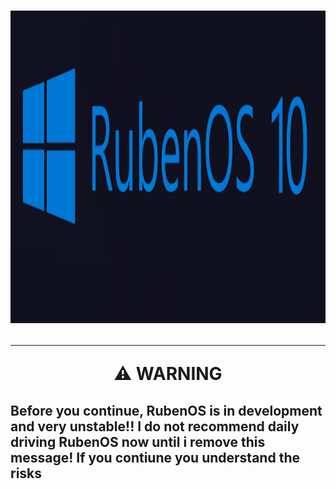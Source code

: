 <h1 align="center">
  <img src="https://raw.githubusercontent.com/WorldOFWindows/RubenOS/main/rubenos_banner.png?token=GHSAT0AAAAAACDVORS6V3D6VQIMJWKG5UKWZECCMWQ" width="1500" height="500" />


                                              
---
⚠️ **WARNING**

Before you continue, RubenOS is in **development** and very **unstable**!! I do not recommend daily driving RubenOS now until i remove this message! If you contiune you understand the risks
---                                                                                                                                     
 
